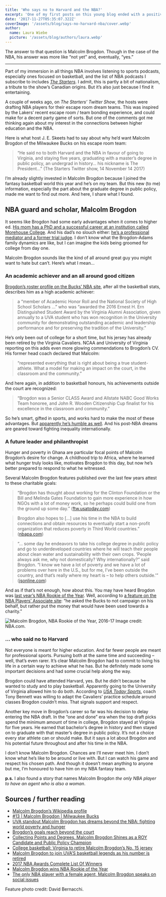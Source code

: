```yaml
---
title: 'Who says no to Harvard and the NBA?'
excerpt: 'One of my first posts on this young blog ended with a positive challenge to myself and others: to learn more about Canada’s lesser known historical role models. Today I want to give a virtual high five to a podcast that is doing just that.…'
date: '2017-11-27T05:35:07.322Z'
coverImage: '/assets/blog/says-no-harvard-nba/cover.webp'
author:
  name: Laura Wiebe
  picture: '/assets/blog/authors/laura.webp'
---
```


The answer to that question is Malcolm Brogdon. Though in the case of the NBA, his answer was more like “not yet” and, eventually, “yes.”

---

Part of my immersion in all things NBA involves listening to sports podcasts, especially ones focused on basketball,  and the list of NBA podcasts I subscribe to includes *[The Starters](http://www.nba.com/thestarters#/)*. I admit, this is partly a bit of nationalism, a tribute to the show’s  Canadian origins. But it’s also just because I find it entertaining.

A couple of weeks ago, on *The Starters’ Twitter Show*, the hosts were drafting NBA players for their escape room dream teams. This was inspired by the Lakers’ recent escape room / team bonding experience, and could make for a decent party game of sorts. But one of the comments got me thinking again about my interest in the connections between higher education and the NBA.

Here is what host J. E. Skeets had to say about why he’d want Malcolm Brogdon of the Milwaukee Bucks on his escape room team:

> “He said no to both Harvard and the NBA in favour of going to Virginia, and staying five years, graduating with a master’s degree in public policy, an undergrad in history… his nickname is The President…” (The Starters Twitter show, 14 November 14 2017)

I’m already slightly invested in Malcolm Brogdon because I joined the fantasy basketball world this year and he’s on my team. But this new (to me) information, especially the part about the graduate degree in public policy, made me want to find out more. And here, I share what I found.

## NBA guard and scholar, Malcolm Brogdon

It seems like Brogdon had some early advantages when it comes to higher ed. [His mom has a PhD and a successful career at an institution called Morehouse College](http://www.morehouse.edu/academics/psychology/faculty.html). And his dad’s no slouch either: [he’s a professional mediator and a former trial judge](http://www.acctm.org/gbrogdon/). I don’t know what the Brogdon-Adams family dynamics are like, but I can imagine the kids being groomed for college from day one.

Malcolm Brogdon sounds like the kind of all around great guy you might want to hate but can’t. Here’s what I mean…

### An academic achiever and an all around good citizen

[Brogdon’s roster profile on the Bucks’ NBA site](http://www.nba.com/bucks/roster/malcolm-brogdon), after all the basketball stats, describes him as a high academic achiever:

> a “member of Academic Honor Roll and the National Society of High School Scholars …” who was “awarded the 2016 Ernest H. Ern Distinguished Student Award by the Virginia Alumni Association, given annually to a UVA student who has won recognition in the University community for demonstrating outstanding academic and leadership performance and for preserving the tradition of the University.”

He’s only been out of college for a short time, but his jersey has already been retired by the Virginia Cavaliers. NCAA and University of Virginia reporting on this adds even more glowing commendations to Brogdon’s CV. His former head coach declared that Malcolm:

> “represented everything that is right about being a true student-athlete. What a model for making an impact on the court, in the classroom and the community.”

And here again, in addition to basketball honours, his achievements outside the court are recognized:

>“Brogdon was a Senior CLASS Award and Allstate NABC Good Works Team honoree, and John R. Wooden Citizenship Cup finalist for his excellence in the classroom and community.”

So he’s smart, gifted in sports, and works hard to make the most of these advantages. But [apparently he’s humble as well](http://ftw.usatoday.com/2015/10/uva-standout-malcolm-brogdon-has-dreams-beyond-the-nba-fighting-world-hunger). And his post-NBA dreams are geared toward fighting inequality internationally.

### A future leader and philanthropist

Hunger and poverty in Ghana are particular focal points of Malcolm Brogdon’s desire for change. A childhood trip to Africa, where he learned what hunger truly looks like, motivates Brogdon to this day, but now he’s better prepared to respond to what he witnessed.

Several Malcolm Brogdon features published over the last few years attest to these charitable goals:

>“Brogdon has thought about working for the Clinton Foundation or the Bill and Melinda Gates Foundation to gain more experience in how NGOs with a lot of money work, so he perhaps could build one from the ground up some day.” ([ftw.usatoday.com](http://ftw.usatoday.com/2015/10/uva-standout-malcolm-brogdon-has-dreams-beyond-the-nba-fighting-world-hunger))

>Brogdon also hopes to […] use his time in the NBA to build connections and obtain resources to eventually start a non-profit organization that reduces poverty in Third World countries.” ([nbapa.com](https://nbpa.com/collecting-points-and-degrees-malcolm-brogdon-shines-as-a-roy-candidate-and-public-policy-champion/))

>“… some day he endeavors to take his college degree in public policy and go to underdeveloped countries where he will teach their people about clean water and sustainability with their own crops. ‘People always ask me, why not domestically? Why internationally?” said Brogdon. “I know we have a lot of poverty and we have a lot of problems over here in the U.S., but for me, I’ve been outside the country, and that’s really where my heart is – to help others outside.'” ([jsonline.com](https://www.jsonline.com/story/sports/nba/bucks/2016/12/17/brogdons-goals-reach-beyond-court/95337090/))

And as if that’s not enough, how about this. You may have heard Brogdon was [last year’s NBA Rookie of the Year](http://www.nba.com/nbaawards/2017/finalists#/). Well, according to [a feature on the NBA Players’ Associate site](https://nbpa.com/collecting-points-and-degrees-malcolm-brogdon-shines-as-a-roy-candidate-and-public-policy-champion/): “he asked the Bucks to not campaign on his behalf, but rather put the money that would have been used towards a charity.”

![Malcolm Brogdon, NBA Rookie of the Year, 2016-17](/assets/blog/says-no-harvard-nba/brogdon_roy_1200x628_1024.webp)
Image credit: NBA.com.

### … who said no to Harvard

Not everyone is meant for higher education. And far fewer people are meant for professional sports. Pursuing both at the same time and succeeding – well, that’s even rarer. It’s clear Malcolm Brogdon had to commit to living his life in a certain way to achieve what he has. But he definitely made some important decisions and had some crucial help along the way.

Brogdon could have attended Harvard, yes. But he didn’t because he wanted to study and to play basketball. Apparently going to the University of Virginia allowed him to do both. According to *[USA Today Sports](http://ftw.usatoday.com/2015/10/uva-standout-malcolm-brogdon-has-dreams-beyond-the-nba-fighting-world-hunger)*, coach Tony Bennett was willing to adapt the Cavaliers’ practice schedule around classes Brogdon couldn’t miss. That signals support and respect.

Another key move in Brogdon’s career so far was his decision to delay entering the NBA draft. In the “one and done” era when the top draft picks spend the minimum amount of time in college, Brogdon stayed at Virginia for five years. He earned that bachelor’s degree in history and then stayed on to graduate with that master’s degree in public policy. It’s not a choice every star athlete can or should make. But it says a lot about Brogdon and his potential future throughout and after his time in the NBA.

I don’t know Malcolm Brogdon. Chances are I’ll never meet him. I don’t know what he’s like to be around or live with. But I can watch his game and respect his chosen path. And though it doesn’t mean anything to anyone but me, I’m honoured to have him on my NBA fantasy team.

**p.s.** I also found a story that names Malcolm Brogdon *the only NBA player to have an agent who is also a woman*.

## Sources / further reading

* [Malcolm Brogdon’s Wikipedia profile](https://en.wikipedia.org/wiki/Malcolm_Brogdon)
* [#13 | Malcolm Brogdon | Milwaukee Bucks](http://www.nba.com/bucks/roster/malcolm-brogdon)
* [UVA standout Malcolm Brogdon has dreams beyond the NBA: fighting world poverty and hunger](http://ftw.usatoday.com/2015/10/uva-standout-malcolm-brogdon-has-dreams-beyond-the-nba-fighting-world-hunger)
* [Brogdon’s goals reach beyond the court](https://www.jsonline.com/story/sports/nba/bucks/2016/12/17/brogdons-goals-reach-beyond-court/95337090/)
* [Collecting Points and Degrees, Malcolm Brogdon Shines as a ROY Candidate and Public Policy Champion](https://nbpa.com/collecting-points-and-degrees-malcolm-brogdon-shines-as-a-roy-candidate-and-public-policy-champion/)
* [College basketball: Virginia to retire Malcolm Brogdon’s No. 15 jersey](http://www.ncaa.com/news/basketball-men/article/2016-12-15/college-basketball-virginia-retire-malcolm-brogdons-no-15)
* [Malcolm Brogdon to join UVA’S basketball legends as his number is retired](https://news.virginia.edu/content/malcolm-brogdon-join-uvas-basketball-legends-his-number-retired)
* [2017 NBA Awards Complete List Of Winners](http://www.nba.com/nbaawards/2017/finalists#/)
* [Malcolm Brogdon wins NBA Rookie of the Year](http://www.nba.com/bucks/malcolm-brogdon-wins-nba-rookie-year)
* [The only NBA player with a female agent, Malcolm Brogdon speaks on social issues](https://onmilwaukee.com/sports/articles/bucks-malcolm-brogdon-has-female-agent.html)

Feature photo credit: David Bernacchi.